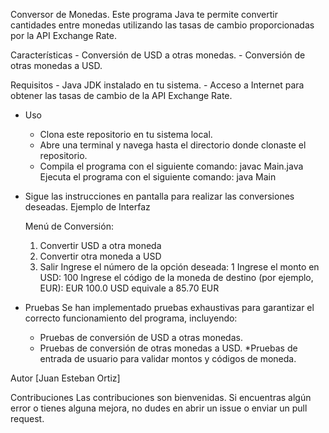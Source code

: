 Conversor de Monedas.
    Este programa Java te permite convertir cantidades entre monedas utilizando las tasas de cambio proporcionadas por la API Exchange Rate.

Características
    - Conversión de USD a otras monedas.
    - Conversión de otras monedas a USD.

Requisitos
    - Java JDK instalado en tu sistema.
    - Acceso a Internet para obtener las tasas de cambio de la API Exchange Rate.

- Uso
    - Clona este repositorio en tu sistema local.
    - Abre una terminal y navega hasta el directorio donde clonaste el repositorio.
    - Compila el programa con el siguiente comando:
          javac Main.java
    Ejecuta el programa con el siguiente comando:
          java Main

- Sigue las instrucciones en pantalla para realizar las conversiones deseadas.
Ejemplo de Interfaz

    Menú de Conversión:
    1. Convertir USD a otra moneda
    2. Convertir otra moneda a USD
    3. Salir
       Ingrese el número de la opción deseada: 1
       Ingrese el monto en USD: 100
       Ingrese el código de la moneda de destino (por ejemplo, EUR): EUR
       100.0 USD equivale a 85.70 EUR

- Pruebas
   Se han implementado pruebas exhaustivas para garantizar el correcto funcionamiento del programa, incluyendo:

    * Pruebas de conversión de USD a otras monedas.
    * Pruebas de conversión de otras monedas a USD.
     *Pruebas de entrada de usuario para validar montos y códigos de moneda.

Autor
[Juan Esteban Ortiz]

Contribuciones
Las contribuciones son bienvenidas. Si encuentras algún error o tienes alguna mejora, no dudes en abrir un issue o enviar un pull request.